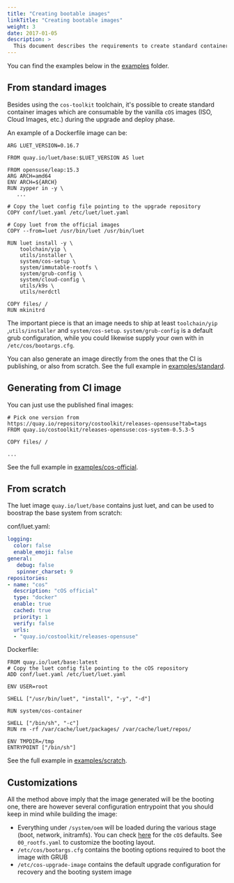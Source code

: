 ```yaml
---
title: "Creating bootable images"
linkTitle: "Creating bootable images"
weight: 3
date: 2017-01-05
description: >
  This document describes the requirements to create standard container images that can be used for `cOS` deployments
---
```



You can find the examples below in the [examples](https://github.com/rancher-sandbox/cOS-toolkit/tree/master/examples) folder.

## From standard images

Besides using the `cos-toolkit` toolchain, it's possible to create standard container images which are consumable by the vanilla `cOS` images (ISO, Cloud Images, etc.) during the upgrade and deploy phase.

An example of a Dockerfile image can be:

```
ARG LUET_VERSION=0.16.7

FROM quay.io/luet/base:$LUET_VERSION AS luet

FROM opensuse/leap:15.3
ARG ARCH=amd64
ENV ARCH=${ARCH}
RUN zypper in -y \
   ...

# Copy the luet config file pointing to the upgrade repository
COPY conf/luet.yaml /etc/luet/luet.yaml

# Copy luet from the official images
COPY --from=luet /usr/bin/luet /usr/bin/luet

RUN luet install -y \
    toolchain/yip \
    utils/installer \
    system/cos-setup \
    system/immutable-rootfs \
    system/grub-config \
    system/cloud-config \
    utils/k9s \
    utils/nerdctl

COPY files/ /
RUN mkinitrd

```

The important piece is that an image needs to ship at least `toolchain/yip` ,`utils/installer` and `system/cos-setup`. `system/grub-config` is a default grub configuration, while you could likewise supply your own with in `/etc/cos/bootargs.cfg`.

You can also generate an image directly from the ones that the CI is publishing, or also from scratch. See the full example in [examples/standard](/examples/standard).

## Generating from CI image

You can just use the published final images:

```
# Pick one version from https://quay.io/repository/costoolkit/releases-opensuse?tab=tags
FROM quay.io/costoolkit/releases-opensuse:cos-system-0.5.3-5 

COPY files/ /

...
```

See the full example in [examples/cos-official](/examples/cos-official).

## From scratch

The luet image `quay.io/luet/base` contains just luet, and can be used to boostrap the base system from scratch:

conf/luet.yaml:
```yaml
logging:
  color: false
  enable_emoji: false
general:
   debug: false
   spinner_charset: 9
repositories:
- name: "cos"
  description: "cOS official"
  type: "docker"
  enable: true
  cached: true
  priority: 1
  verify: false
  urls:
  - "quay.io/costoolkit/releases-opensuse"
```

Dockerfile:
```
FROM quay.io/luet/base:latest
# Copy the luet config file pointing to the cOS repository
ADD conf/luet.yaml /etc/luet/luet.yaml

ENV USER=root

SHELL ["/usr/bin/luet", "install", "-y", "-d"]

RUN system/cos-container

SHELL ["/bin/sh", "-c"]
RUN rm -rf /var/cache/luet/packages/ /var/cache/luet/repos/

ENV TMPDIR=/tmp
ENTRYPOINT ["/bin/sh"]
```

See the full example in [examples/scratch](/examples/scratch).

## Customizations

All the method above imply that the image generated will be the booting one, there are however several configuration entrypoint that you should keep in mind while building the image:

- Everything under `/system/oem` will be loaded during the various stage (boot, network, initramfs). You can check [here](https://github.com/rancher-sandbox/cOS-toolkit/tree/e411d8b3f0044edffc6fafa39f3097b471ef46bc/packages/cloud-config/oem) for the `cOS` defaults. See `00_rootfs.yaml` to customize the booting layout.
- `/etc/cos/bootargs.cfg` contains the booting options required to boot the image with GRUB
- `/etc/cos-upgrade-image` contains the default upgrade configuration for recovery and the booting system image